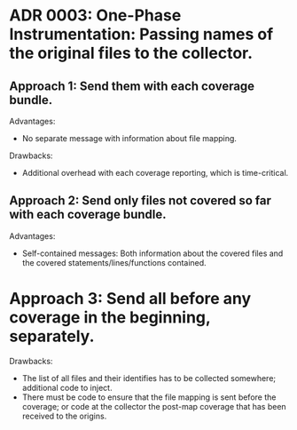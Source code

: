 # ADR 0003: One-Phase Instrumentation: Passing names of the original files to the collector.

## Approach 1: Send them with each coverage bundle.

Advantages:
- No separate message with information about file mapping.

Drawbacks: 
- Additional overhead with each coverage reporting, which is time-critical.

## Approach 2: Send only files not covered so far with each coverage bundle.

Advantages:
- Self-contained messages: Both information about the covered files and the 
  covered statements/lines/functions contained.

# Approach 3: Send all before any coverage in the beginning, separately.

Drawbacks: 
- The list of all files and their identifies has to be collected somewhere; additional code to inject.
- There must be code to ensure that the file mapping is sent before the coverage; or code 
  at the collector the post-map coverage that has been received to the origins.


